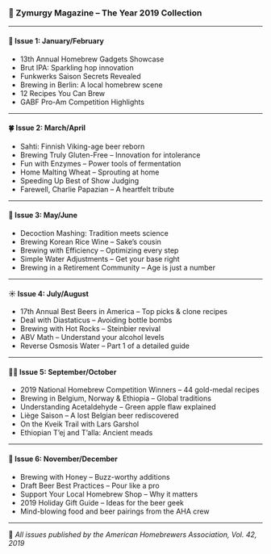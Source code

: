 ### 🍻 Zymurgy Magazine – The Year 2019 Collection

---

#### 🧊 **Issue 1: January/February**
- 13th Annual Homebrew Gadgets Showcase
- Brut IPA: Sparkling hop innovation
- Funkwerks Saison Secrets Revealed
- Brewing in Berlin: A local homebrew scene
- 12 Recipes You Can Brew
- GABF Pro-Am Competition Highlights

---

#### 🍀 **Issue 2: March/April**
- Sahti: Finnish Viking-age beer reborn
- Brewing Truly Gluten-Free – Innovation for intolerance
- Fun with Enzymes – Power tools of fermentation
- Home Malting Wheat – Sprouting at home
- Speeding Up Best of Show Judging
- Farewell, Charlie Papazian – A heartfelt tribute

---

#### 🍯 **Issue 3: May/June**
- Decoction Mashing: Tradition meets science
- Brewing Korean Rice Wine – Sake’s cousin
- Brewing with Efficiency – Optimizing every step
- Simple Water Adjustments – Get your base right
- Brewing in a Retirement Community – Age is just a number

---

#### ☀️ **Issue 4: July/August**
- 17th Annual Best Beers in America – Top picks & clone recipes
- Deal with Diastaticus – Avoiding bottle bombs
- Brewing with Hot Rocks – Steinbier revival
- ABV Math – Understand your alcohol levels
- Reverse Osmosis Water – Part 1 of a detailed guide

---

#### 🧙‍♂️ **Issue 5: September/October**
- 2019 National Homebrew Competition Winners – 44 gold-medal recipes
- Brewing in Belgium, Norway & Ethiopia – Global traditions
- Understanding Acetaldehyde – Green apple flaw explained
- Liège Saison – A lost Belgian beer rediscovered
- On the Kveik Trail with Lars Garshol
- Ethiopian T’ej and T’alla: Ancient meads

---

#### 🧪 **Issue 6: November/December**
- Brewing with Honey – Buzz-worthy additions
- Draft Beer Best Practices – Pour like a pro
- Support Your Local Homebrew Shop – Why it matters
- 2019 Holiday Gift Guide – Ideas for the beer geek
- Mind-blowing food and beer pairings from the AHA crew

---

🍺 *All issues published by the American Homebrewers Association, Vol. 42, 2019*
